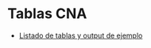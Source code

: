 # Tablas CNA

- [Listado de tablas y output de ejemplo](https://docs.google.com/spreadsheets/d/1ia9vCkgZBFk5dr_AXMJwsQ3EXVGge_GpM_TcO6N6YIE/edit?usp=sharing)
